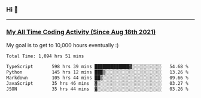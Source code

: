 ### Hi 🙂

---

### <a href="https://wakatime.com/@Eroxl">My All Time Coding Activity (Since Aug 18th 2021)</a>
My goal is to get to 10,000 hours eventually :)
<!--START_SECTION:waka-->

```txt
Total Time: 1,094 hrs 51 mins

TypeScript       598 hrs 39 mins █████████████▓░░░░░░░░░░░   54.68 %
Python           145 hrs 12 mins ███▒░░░░░░░░░░░░░░░░░░░░░   13.26 %
Markdown         105 hrs 44 mins ██▒░░░░░░░░░░░░░░░░░░░░░░   09.66 %
JavaScript       35 hrs 46 mins  ▓░░░░░░░░░░░░░░░░░░░░░░░░   03.27 %
JSON             35 hrs 44 mins  ▓░░░░░░░░░░░░░░░░░░░░░░░░   03.26 %
```

<!--END_SECTION:waka-->
